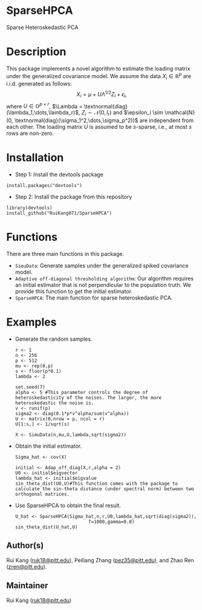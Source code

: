 # SparseHPCA

Sparse Heteroskedastic PCA

# Description

This package implements a novel algorithm to estimate the loading matrix under the generalized covariance model.
We assume the data $X_i \in \mathbb{R}^p$ are i.i.d. generated as follows:
$$X_i = \mu + U \Lambda^{1/2} Z_i + \epsilon_i,$$
where $U \in \mathbb{O}^{p \times r}$, $\Lambda = \textnormal{diag}(\lambda_1,\dots,\lambda_r)$, $Z_i \sim \mathcal{N}(0,I_r)$ and $\epsilon_i \sim \mathcal{N}(0, \textnormal{diag}(\sigma_1^2,\dots,\sigma_p^2))$ are independent from each other.
The loading matrix $U$ is assumed to be $s$-sparse, i.e., at most $s$ rows are non-zero.

# Installation

- Step 1: Install the devtools package

```
install.packages("devtools")
```

- Step 2: Install the package from this repository

```
library(devtools)
install_github("RuiKang071/SparseHPCA")
```

# Functions
There are three main functions in this package.
- `SimuData`: Generate samples under the generalized spiked covariance model.
- `Adaptive off-diagonal thresholding algorithm`: Our algorithm requires an initial estimator that is not perpendicular to the population truth. 
We provide this function to get the initial estimator.
- `SparseHPCA`: The main function for sparse heteroskedastic PCA. 

# Examples
- Generate the random samples.
  ```
  r <- 1
  n <- 256
  p <- 512
  mu <- rep(0,p)
  s <- floor(p*0.1)
  lambda <- 2

  set.seed(7)
  alpha <- 5 #This parameter controls the degree of heteroskedasticity of the noises. The larger, the more heteroskedastic the noise is.
  v <- runif(p)
  sigma2 <- diag(0.1*p*v^alpha/sum(v^alpha))
  U <- matrix(0,nrow = p, ncol = r)
  U[1:s,] <- 1/sqrt(s)

  X <- SimuData(n,mu,U,lambda,sqrt(sigma2))
  ```
- Obtain the initial estimator.
  ```
  Sigma_hat <- cov(X)

  initial <- Adap_off_diag(X,r,alpha = 2)
  U0 <- initial$eigvector
  lambda_hat <- initial$eigvalue
  sin_theta_dist(U0,U)#This function comes with the package to calculate the sin-theta distance (under spectral norm) between two orthogonal matrices.
  ```
- Use SparseHPCA to obtain the final result.
  ```
  U_hat <- SparseHPCA(Sigma_hat,n,r,U0,lambda_hat,sqrt(diag(sigma2)),
                             T=1000,gamma=0.8)
  sin_theta_dist(U_hat,U)
  ```
## Author(s)

Rui Kang (<ruk18@pitt.edu>), Peiliang Zhang (<pez35@pitt.edu>), and Zhao Ren (<zren@pitt.edu>).

## Maintainer

Rui Kang (<ruk18@pitt.edu>)
